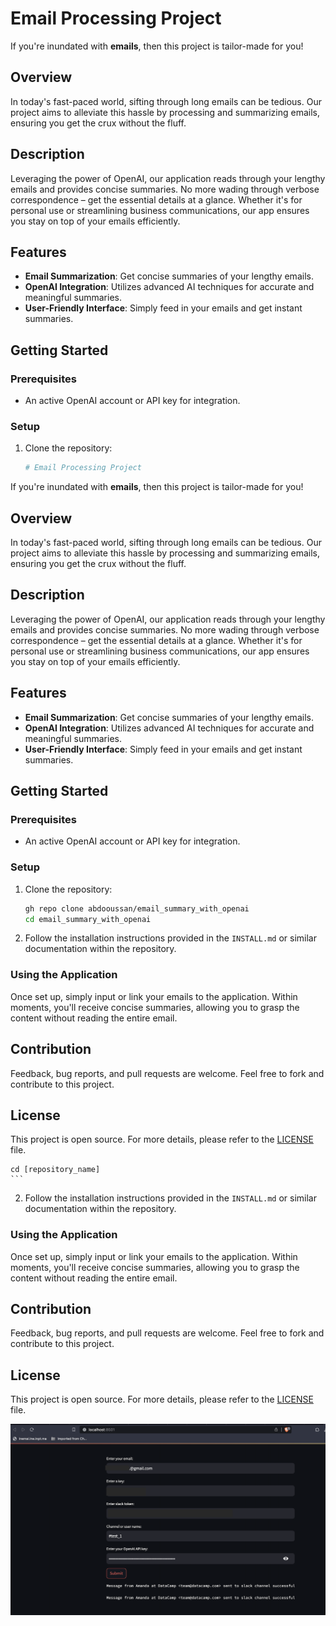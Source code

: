 # Email Processing Project

If you're inundated with **emails**, then this project is tailor-made for you!

## Overview
In today's fast-paced world, sifting through long emails can be tedious. Our project aims to alleviate this hassle by processing and summarizing emails, ensuring you get the crux without the fluff.

## Description
Leveraging the power of OpenAI, our application reads through your lengthy emails and provides concise summaries. No more wading through verbose correspondence – get the essential details at a glance. Whether it's for personal use or streamlining business communications, our app ensures you stay on top of your emails efficiently.

## Features
- **Email Summarization**: Get concise summaries of your lengthy emails.
- **OpenAI Integration**: Utilizes advanced AI techniques for accurate and meaningful summaries.
- **User-Friendly Interface**: Simply feed in your emails and get instant summaries.

## Getting Started

### Prerequisites
- An active OpenAI account or API key for integration.

### Setup
1. Clone the repository:
    ```bash
    # Email Processing Project

If you're inundated with **emails**, then this project is tailor-made for you!

## Overview
In today's fast-paced world, sifting through long emails can be tedious. Our project aims to alleviate this hassle by processing and summarizing emails, ensuring you get the crux without the fluff.

## Description
Leveraging the power of OpenAI, our application reads through your lengthy emails and provides concise summaries. No more wading through verbose correspondence – get the essential details at a glance. Whether it's for personal use or streamlining business communications, our app ensures you stay on top of your emails efficiently.

## Features
- **Email Summarization**: Get concise summaries of your lengthy emails.
- **OpenAI Integration**: Utilizes advanced AI techniques for accurate and meaningful summaries.
- **User-Friendly Interface**: Simply feed in your emails and get instant summaries.

## Getting Started

### Prerequisites
- An active OpenAI account or API key for integration.

### Setup
1. Clone the repository:
    ```bash
    gh repo clone abdooussan/email_summary_with_openai
    cd email_summary_with_openai
    ```

2. Follow the installation instructions provided in the `INSTALL.md` or similar documentation within the repository.

### Using the Application
Once set up, simply input or link your emails to the application. Within moments, you'll receive concise summaries, allowing you to grasp the content without reading the entire email.

## Contribution
Feedback, bug reports, and pull requests are welcome. Feel free to fork and contribute to this project.

## License
This project is open source. For more details, please refer to the [LICENSE](LICENSE) file.


    cd [repository_name]
    ```

2. Follow the installation instructions provided in the `INSTALL.md` or similar documentation within the repository.

### Using the Application
Once set up, simply input or link your emails to the application. Within moments, you'll receive concise summaries, allowing you to grasp the content without reading the entire email.

## Contribution
Feedback, bug reports, and pull requests are welcome. Feel free to fork and contribute to this project.

## License
This project is open source. For more details, please refer to the [LICENSE](LICENSE) file.


![My Image](demo.jpg "Demo")
